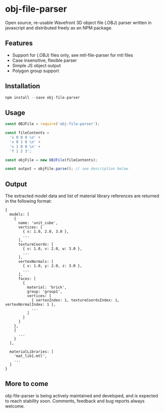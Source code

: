 # obj-file-parser
Open source, re-usable Wavefront 3D object file (.OBJ) parser written
in javascript and distributed freely as an NPM package.


## Features

  * Support for (.OBJ) files only, see mtl-file-parser for mtl files
  * Case insensitive, flexible parser
  * Simple JS object output
  * Polygon group support


## Installation

```javascript
npm install --save obj-file-parser
```

## Usage

```javascript
const OBJFile = require('obj-file-parser');

const fileContents =
  'v 0 0 0 \n' +
  'v 0 1 0 \n' +
  'v 1 0 0 \n' +
  'f 1 2 3';

const objFile = new OBJFile(fileContents);

const output = objFile.parse(); // see description below
```


## Output
The extracted model data and list of material library references
are returned in the following format:

```
{
  models: [
    {
      name: 'unit_cube',
      vertices: [
        { x: 1.0, 2.0, 3.0 },
        ...
      ],
      textureCoords: [
        { u: 1.0, v: 2.0, w: 3.0 },
        ...
      ],
      vertexNormals: [
        { x: 1.0, y: 2.0, z: 3.0 },
        ...
      ],
      faces: [
        {
          material: 'brick',
          group: 'group1',
          vertices: [
            { vertexIndex: 1, textureCoordsIndex: 1, vertexNormalIndex: 1 },
            ...
          ]
        }
      ]
    },
    {
      ...
    }
  ],

  materialLibraries: [
    'mat_lib1.mtl',
    ...
  ]
}
```

## More to come
obj-file-parser is being actively maintained and developed, and is
expected to reach stability soon. Comments, feedback and bug reports
always welcome.

